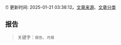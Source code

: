 :alarm_clock: 更新时间: 2025-01-21 03:38:12。[文章来源](/README.md)、[文章分类](/TAGS.md)

## 报告


> 关键字：`报告`、`月报`



